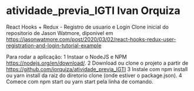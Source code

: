 # atividade_previa_IGTI Ivan Orquiza

React Hooks + Redux - Registro de usuario e Login
Clone inicial do repositorio de Jason Watmore, diponivel em
https://jasonwatmore.com/post/2020/03/02/react-hooks-redux-user-registration-and-login-tutorial-example

Para rodar a aplicação:
1 Instaar o NodeJS e NPM  https://nodejs.org/en/download/.
2 Download ou clone o projeto a partir de  https://github.com/iorquiza/atividade_previa_IGTI
3 Instale com npm install ou yarn install da raiz do diretorio clone (onde estiver o package.json).
4 Comece com npm start ou yarn start pela linha de comando.
